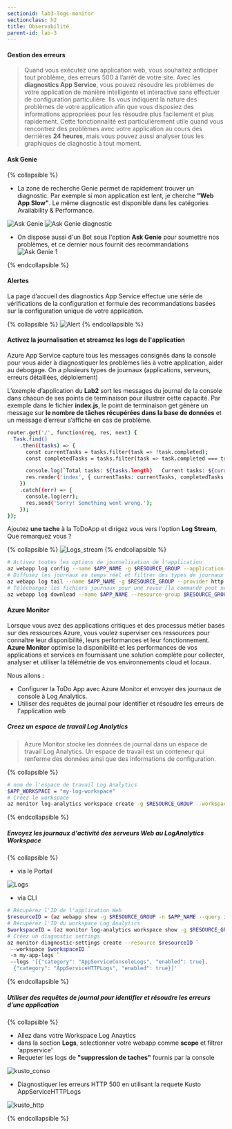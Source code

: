 ```yaml
---
sectionid: lab3-logs-monitor
sectionclass: h2
title: Observabilité
parent-id: lab-3
---
```


#### Gestion des erreurs

> Quand vous exécutez une application web, vous souhaitez anticiper tout problème, des erreurs 500 à l’arrêt de votre site. Avec les **diagnostics App Service**, vous pouvez résoudre les problèmes de votre application de manière intelligente et interactive sans effectuer de configuration particulière. Ils vous indiquent la nature des problèmes de votre application afin que vous disposiez des informations appropriées pour les résoudre plus facilement et plus rapidement.
Cette fonctionnalité est particulièrement utile quand vous rencontrez des problèmes avec votre application au cours des dernières **24 heures**, mais vous pouvez aussi analyser tous les graphiques de diagnostic à tout moment.

#### Ask Genie

{% collapsible %}

- La zone de recherche Genie permet de rapidement trouver un diagnostic. Par exemple si mon application est lent, je cherche **"Web App Slow"**. Le même diagnostic est disponible dans les catégories Availability & Performance.
  
![Ask Genie](/media/lab3/ask_genie.png)
![Ask Genie diagnostic](/media/lab3/genie_diagnostic.png)

- On dispose aussi d'un Bot sous l'option **Ask Genie** pour soumettre nos problèmes, et ce dernier nous fournit des recommandations
![Ask Genie 1](/media/lab3/ask_genie_1.png)

{% endcollapsible %}

#### Alertes

La page d’accueil des diagnostics App Service effectue une série de vérifications de la configuration et formule des recommandations basées sur la configuration unique de votre application.

{% collapsible %}
![Alert](/media/lab3/app_alert.png)
{% endcollapsible %}

#### Activez la journalisation et streamez les logs de l'application

Azure App Service capture tous les messages consignés dans la console pour vous aider à diagnostiquer les problèmes liés à votre application, aider au debogage. On a plusieurs types de journaux (applications, serveurs, erreurs détaillées, déploiement)

L’exemple d’application du **Lab2** sort les messages du journal de la console dans chacun de ses points de terminaison pour illustrer cette capacité. Par exemple dans le fichier **index.js**, le point de terminaison get génère un message sur **le nombre de tâches récupérées dans la base de données** et un message d’erreur s’affiche en cas de problème.

```bash
router.get('/', function(req, res, next) {
  Task.find()
    .then((tasks) => {      
      const currentTasks = tasks.filter(task => !task.completed);
      const completedTasks = tasks.filter(task => task.completed === true);

      console.log(`Total tasks: ${tasks.length}   Current tasks: ${currentTasks.length}    Completed tasks:  ${completedTasks.length}`)
      res.render('index', { currentTasks: currentTasks, completedTasks: completedTasks });
    })
    .catch((err) => {
      console.log(err);
      res.send('Sorry! Something went wrong.');
    });
});
```

Ajoutez **une tache** à la ToDoApp et dirigez vous vers l'option **Log Stream**, Que remarquez vous ?

{% collapsible %}
![Logs_stream](/media/lab3/log_stream.png)
{% endcollapsible %}

```bash
# Activez toutes les options de journalisation de l'application 
az webapp log config --name $APP_NAME -g $RESOURCE_GROUP --application-logging azureblobstorage --detailed-error-messages true --failed-request-tracing true --web-server-logging filesystem
# Diffusez les journaux en temps réel et filtrer des types de journaux spécifiques tels que HTTP
az webapp log tail --name $APP_NAME -g $RESOURCE_GROUP --provider http
# Téléchargez les fichiers journaux pour une revue [la commande peut ne pas fonctionner avec les applications Web fonctionnant sous Linux]
az webapp log download --name $APP_NAME --resource-group $RESOURCE_GROUP
```

#### Azure Monitor

Lorsque vous avez des applications critiques et des processus métier basés sur des ressources Azure, vous voulez superviser ces ressources pour connaître leur disponibilité, leurs performances et leur fonctionnement. **Azure Monitor** optimise la disponibilité et les performances de vos applications et services en fournissant une solution complète pour collecter, analyser et utiliser la télémétrie de vos environnements cloud et locaux.

Nous allons :

- Configurer la ToDo App avec Azure Monitor et envoyer des journaux de console à Log Analytics.
- Utiliser des requêtes de journal pour identifier et résoudre les erreurs de l'application web

##### Creez un espace de travail Log Analytics

> Azure Monitor stocke les données de journal dans un espace de travail Log Analytics. Un espace de travail est un conteneur qui renferme des données ainsi que des informations de configuration.

{% collapsible %}

```bash
# nom de l'espace de travail Log Analytics
$APP_WORKSPACE = "my-log-workspace"  
# Créez le workspace
az monitor log-analytics workspace create -g $RESOURCE_GROUP --workspace-name $APP_WORKSPACE
```

{% endcollapsible %}

##### Envoyez les journaux d'activité des serveurs Web au LogAnalytics Workspace

{% collapsible %}

- via le Portail

![Logs](/media/lab3/nodeapp_logs.png)

- via CLI

```bash
# Récupérez l'ID de l'application Web
$resourceID = (az webapp show -g $RESOURCE_GROUP -n $APP_NAME --query id --output tsv)
# Récupérez l'ID du workspace Log Analytics
$workspaceID = (az monitor log-analytics workspace show -g $RESOURCE_GROUP  --workspace-name $APP_WORKSPACE --query id --output tsv)
# Créez un diagnostic settings
az monitor diagnostic-settings create --resource $resourceID `
 --workspace $workspaceID `
 -n my-app-logs `
 --logs '[{"category": "AppServiceConsoleLogs", "enabled": true},
  {"category": "AppServiceHTTPLogs", "enabled": true}]'
```

{% endcollapsible %}

##### Utiliser des requêtes de journal pour identifier et résoudre les erreurs d’une application

{% collapsible %}

- Allez dans votre Workspace Log Anaytics
- dans la section **Logs**, selectionner votre webapp comme **scope** et filtrer 'appservice'
- Requeter les logs de **"suppression de taches"** fournis par la console

![kusto_conso](/media/lab3/kusto_1.png)

- Diagnostiquer les erreurs HTTP 500 en utilisant la requete Kusto AppServiceHTTPLogs

![kusto_http](/media/lab3/kusto_2.png)

{% endcollapsible %}
